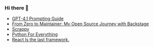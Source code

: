 ### Hi there 👋

<!-- daily.dev BOOKMARKS:START -->
- [GPT-4.1 Prompting Guide](https://app.daily.dev/posts/5fCryHVk2?utm_source=rss&utm_medium=bookmarks&utm_campaign=PnGboN99PhXCxFrWGGg2C)
- [From Zero to Maintainer: My Open Source Journey with Backstage](https://app.daily.dev/posts/PxaOdjeAR?utm_source=rss&utm_medium=bookmarks&utm_campaign=PnGboN99PhXCxFrWGGg2C)
- [Scrappy](https://app.daily.dev/posts/QsCA1M7uS?utm_source=rss&utm_medium=bookmarks&utm_campaign=PnGboN99PhXCxFrWGGg2C)
- [Python For Everything](https://app.daily.dev/posts/ZxOwHzzGE?utm_source=rss&utm_medium=bookmarks&utm_campaign=PnGboN99PhXCxFrWGGg2C)
- [React Is the last framework.](https://app.daily.dev/posts/VQ5Ymnn8Z?utm_source=rss&utm_medium=bookmarks&utm_campaign=PnGboN99PhXCxFrWGGg2C)
<!-- daily.dev BOOKMARKS:END -->

<!--
**dinesh4monto/dinesh4monto** is a ✨ _special_ ✨ repository because its `README.md` (this file) appears on your GitHub profile.

Here are some ideas to get you started:

- 🔭 I’m currently working on ...
- 🌱 I’m currently learning ...
- 👯 I’m looking to collaborate on ...
- 🤔 I’m looking for help with ...
- 💬 Ask me about ...
- 📫 How to reach me: ...
- 😄 Pronouns: ...
- ⚡ Fun fact: ...
-->
